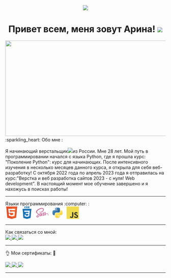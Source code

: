 
<div id="header" align="center">
  <img src="https://media.giphy.com/media/M9gbBd9nbDrOTu1Mqx/giphy.gif" width="100"/>
</div>
<h1 align="center">
  Привет всем, меня зовут Арина!
  <img src="https://media.giphy.com/media/hvRJCLFzcasrR4ia7z/giphy.gif" width="30px"/>
</h1>
</div>
<div align="center">
  <img src="https://media.giphy.com/media/dWesBcTLavkZuG35MI/giphy.gif" width="600" height="300"/>
</div>
<div>
  :sparkling_heart: Обо мне :<br><br>
Я начинающий верстальщик<img src="https://media.giphy.com/media/WUlplcMpOCEmTGBtBW/giphy.gif" width="30">из России. Мне 28 лет. Мой путь в программировании начался 
 с языка Python, где я прошлa курс: "Поколение Python": курс для начинающих. После интенсивного изучения в несколько месяцев данного курса, я открыла для себя  веб-разработку! С октября 2022 года по апрель 2023 года я отправилась на курс:"Верстка и веб разработка сайтов 2023 - с нуля! Web development". В настоящий момент мое обучение завершено и я нахожусь в поисках работы!
</div>
<hr>
Языки программирования :computer: :
<br>
<div>
   <img src="https://github.com/devicons/devicon/blob/master/icons/html5/html5-original.svg" title="HTML5" alt="HTML" width="40" height="40"/>&nbsp;
   <img src="https://github.com/devicons/devicon/blob/master/icons/css3/css3-plain-wordmark.svg"  title="CSS3" alt="CSS" width="40" height="40"/>&nbsp;
  <img src="https://github.com/devicons/devicon/blob/master/icons/sass/sass-original.svg" title="sass" alt="HTML" width="40" height="40"/>&nbsp;
  <img src="https://github.com/devicons/devicon/blob/master/icons/python/python-original.svg" title="python" alt="HTML" width="40" height="40"/>&nbsp;
  <img src="https://github.com/devicons/devicon/blob/master/icons/javascript/javascript-original.svg" title="JavaScript" alt="JavaScript" width="40" height="40"/>&nbsp;
</div>

<hr>
Как связаться со мной:
<div aling="center">
  <div id="badges">
  <a href="https://vk.com/jeri_13">
   <img src="https://img.shields.io/badge/vk-blue?logo=linked&logoColor=white&style=for-the-badges">
  </a>
    <a href="https://telegram.im/@IenchArina">
    <img src="https://img.shields.io/badge/telegram-blue?logo=linked&logoColor=white&style=for-the-badges">
    </a>
    <a href="mailto:arina.yench@bk.ru">
    <img src="https://img.shields.io/badge/@-blue?logo=linked&logoColor=white&style=for-the-badges">
    </a>
</div>
<hr>

:ok_hand: Мои сертификаты: 	:love_you_gesture:
<div>
  <a href="https://stepik.org/cert/1344503" target="blank">
    <img src="https://img.shields.io/badge/python-black?logo=linked&logoColor=white&style=for-the-badges">
    </a>
   <a href="https://stepik.org/cert/1727645">
    <img src="https://img.shields.io/badge/html-gray?logo=linked&logoColor=white&style=for-the-badges">
    </a>
  <a href="https://stepik.org/cert/1961851">
    <img src="https://img.shields.io/badge/js-red?logo=linked&logoColor=white&style=for-the-badges">
    </a>
</div>
<hr>
<img src="https://komarev.com/ghpvc/?username=Aiench&style=flat-square&color=blue" alt=""/>
